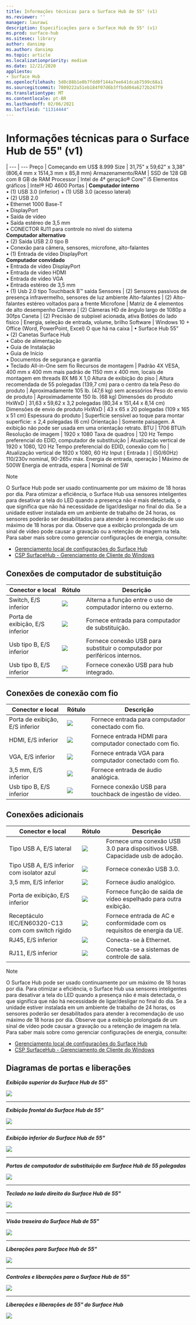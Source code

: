 ```yaml
---
title: Informações técnicas para o Surface Hub de 55" (v1)
ms.reviewer: ''
manager: laurawi
description: Especificações para o Surface Hub de 55" (v1)
ms.prod: surface-hub
ms.sitesec: library
author: dansimp
ms.author: dansimp
ms.topic: article
ms.localizationpriority: medium
ms.date: 12/21/2020
appliesto:
- Surface Hub
ms.openlocfilehash: 5d0c88b1e0b7fdd0f144a7ee641dcab7599c68a1
ms.sourcegitcommit: 7809222a51eb184f07d6b3ffbdd04a6272b247f9
ms.translationtype: MT
ms.contentlocale: pt-BR
ms.lasthandoff: 02/06/2021
ms.locfileid: "11314444"
---
```

# Informações técnicas para o Surface Hub de 55" (v1)

|
--- | ---
Preço | Começando em US$ 8.999 
Size |  31,75" x 59,62" x 3,38" (806,4 mm x 1514,3 mm x 85,8 mm)
Armazenamento/RAM | SSD de 128 GB com 8 GB de RAM
Processor | Intel de 4ª geração® Core™ i5 
Elementos gráficos |  Intel® HD 4600 
Portas | **Computador interno**<br>• (1) USB 3.0 (inferior) + (1) USB 3.0 (acesso lateral) <br>• (2) USB 2.0<br>• Ethernet 1000 Base-T<br>• DisplayPort <br>• Saída de vídeo<br>• Saída estéreo de 3,5 mm<br>• CONECTOR RJ11 para controle no nível do sistema<br>**Computador alternativo**<br>• (2) Saída USB 2.0 tipo B<br>• Conexão para câmera, sensores, microfone, alto-falantes<br>• (1) Entrada de vídeo DisplayPort<br>**Computador convidado**<br>• Entrada de vídeo DisplayPort<br>• Entrada de vídeo HDMI<br>• Entrada de vídeo VGA<br>• Entrada estéreo de 3,5 mm<br>• (1) Usb 2.0 tipo Touchback B™ saída
Sensores |   (2) Sensores passivos de presença infravermelho, sensores de luz ambiente 
Alto-falantes |  (2) Alto-falantes estéreo voltados para a frente 
Microfone |    Matriz de 4 elementos de alto desempenho 
Câmera |    (2) Câmeras HD de ângulo largo de 1080p a 30fps 
Caneta  | (2) Precisão de subpixel acionada, ativa 
Botões do lado físico | Energia, seleção de entrada, volume, brilho 
Software |  Windows 10 + Office (Word, PowerPoint, Excel) 
O que há na caixa | • Surface Hub 55"<br>• (2) Canetas Surface Hub<br>• Cabo de alimentação<br>• Guia de Instalação<br>• Guia de Início<br>• Documentos de segurança e garantia<br>• Teclado All-in-One sem fio
Recursos de montagem   | Padrão 4X VESA, 400 mm x 400 mm mais padrão de 1150 mm x 400 mm, locais de montagem em threads 8X M6 X 1,0
Altura de exibição do piso   | Altura recomendada de 55 polegadas (139,7 cm) para o centro da tela
Peso do produto |    Aproximadamente 105 lb. (47,6 kg) sem acessórios
Peso do envio de produto  | Aproximadamente 150 lb. (68 kg)
Dimensões do produto HxWxD |  31,63 x 59,62 x 3,2 polegadas (80,34 x 151,44 x 8,14 cm)
Dimensões de envio de produto HxWxD | 43 x 65 x 20 polegadas (109 x 165 x 51 cm)
Espessura do produto   | Superfície sensível ao toque para montar superfície: ≤ 2,4 polegadas (6 cm)
Orientação  | Somente paisagem. A exibição não pode ser usada em uma orientação retrato.
BTU  | 1706 BTU/h
Resolução de imagem |  1920 x 1080
Taxa de quadros |    120 Hz
Tempo preferencial do EDID, computador de substituição | Atualização vertical de 1920 x 1080, 120 Hz
Tempo preferencial do EDID, conexão com fio |  Atualização vertical de 1920 x 1080, 60 Hz
Input ( Entrada ) | (50/60Hz) 110/230v nominal, 90-265v máx.
Energia de entrada, operação |    Máximo de 500W
Energia de entrada, espera    |   Nominal de 5W


> [!NOTE]
> O Surface Hub pode ser usado continuamente por um máximo de 18 horas por dia. Para otimizar a eficiência, o Surface Hub usa sensores inteligentes para desativar a tela do LED quando a presença não é mais detectada, o que significa que não há necessidade de ligar/desligar no final do dia. Se a unidade estiver instalada em um ambiente de trabalho de 24 horas, os sensores poderão ser desabilitados para atender à recomendação de uso máximo de 18 horas por dia. Observe que a exibição prolongada de um sinal de vídeo pode causar a gravação ou a retenção de imagem na tela. Para saber mais sobre como gerenciar configurações de energia, consulte:
>
> - [Gerenciamento local de configurações do Surface Hub](local-management-surface-hub-settings.md)
> - [CSP SurfaceHub - Gerenciamento de Cliente do Windows](https://docs.microsoft.com/windows/client-management/mdm/surfacehub-csp)

##  <a name="replacement-pc-connections"></a>Conexões de computador de substituição 

Conector e local | Rótulo | Descrição
--- | --- | ---
Switch, E/S inferior | ![](images/switch.png) | Alterna a função entre o uso de computador interno ou externo.
Porta de exibição, E/S inferior | ![](images/dport.png) | Fornece entrada para computador de substituição.
Usb tipo B, E/S inferior | ![](images/usb.png) | Fornece conexão USB para substituir o computador por periféricos internos. 
Usb tipo B, E/S inferior | ![](images/usb.png) | Fornece conexão USB para hub integrado.


##  <a name="wired-connect-connections"></a>Conexões de conexão com fio

Conector e local | Rótulo | Descrição
--- | --- | ---
Porta de exibição, E/S inferior | ![](images/dportio.png) | Fornece entrada para computador conectado com fio.
HDMI, E/S inferior | ![](images/hdmi.png) | Fornece entrada HDMI para computador conectado com fio.
VGA, E/S inferior | ![](images/vga.png) | Fornece entrada VGA para computador conectado com fio.
3,5 mm, E/S inferior | ![](images/35mm.png) | Fornece entrada de áudio analógica.
Usb tipo B, E/S inferior | ![](images/usb.png) | Fornece conexão USB para touchback de ingestão de vídeo.

##  <a name="additional-connections"></a>Conexões adicionais

Conector e local | Rótulo | Descrição
--- | --- | ---
Tipo USB A, E/S lateral | ![](images/usb.png) | Fornece uma conexão USB 3.0 para dispositivos USB. Capacidade usb de adoção.
Tipo USB A, E/S inferior com isolator azul | ![](images/usb.png) | Fornece conexão USB 3.0.
3,5 mm, E/S inferior | ![](images/analog.png) | Fornece áudio analógico.
Porta de exibição, E/S inferior | ![](images/dportout.png) | Fornece função de saída de vídeo espelhado para outra exibição.
Receptáculo IEC/EN60320-C13 com com switch rígido | ![](images/iec.png) | Fornece entrada de AC e conformidade com os requisitos de energia da UE.
RJ45, E/S inferior | ![](images/rj45.png) | Conecta-se à Ethernet.
RJ11, E/S inferior | ![](images/rj11.png) | Conecta-se a sistemas de controle de sala.


> [!NOTE]
> O Surface Hub pode ser usado continuamente por um máximo de 18 horas por dia. Para otimizar a eficiência, o Surface Hub usa sensores inteligentes para desativar a tela do LED quando a presença não é mais detectada, o que significa que não há necessidade de ligar/desligar no final do dia. Se a unidade estiver instalada em um ambiente de trabalho de 24 horas, os sensores poderão ser desabilitados para atender à recomendação de uso máximo de 18 horas por dia. Observe que a exibição prolongada de um sinal de vídeo pode causar a gravação ou a retenção de imagem na tela. Para saber mais sobre como gerenciar configurações de energia, consulte:
>
> - [Gerenciamento local de configurações do Surface Hub](local-management-surface-hub-settings.md)
> - [CSP SurfaceHub - Gerenciamento de Cliente do Windows](https://docs.microsoft.com/windows/client-management/mdm/surfacehub-csp)




##  <a name="diagrams-of-ports-and-clearances"></a>Diagramas de portas e liberações

***Exibição superior do Surface Hub de 55"***

![](images/sh-55-top.png)

---


***Exibição frontal do Surface Hub de 55"***

![](images/sh-55-front.png)


---

***Exibição inferior do Surface Hub de 55"***

![](images/sh-55-bottom.png)


---

***Portas de computador de substituição em Surface Hub de 55 polegadas***

![](images/sh-55-rpc-ports.png)


---

***Teclado no lado direito do Surface Hub de 55"***

![](images/key-55.png)


---

***Visão traseira do Surface Hub de 55"***

![](images/sh-55-rear.png)


---

***Liberações para Surface Hub de 55"***

![](images/sh-55-clearance.png)

---


***Controles e liberações para o Surface Hub de 55"***

![](images/sh-55-hand.png)


---


***Liberações e liberações de 55" do Surface Hub***

![](images/sh-55-hand-rear.png)


